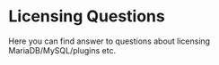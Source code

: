 # Licensing Questions

Here you can find answer to questions about licensing MariaDB/MySQL/plugins etc.
